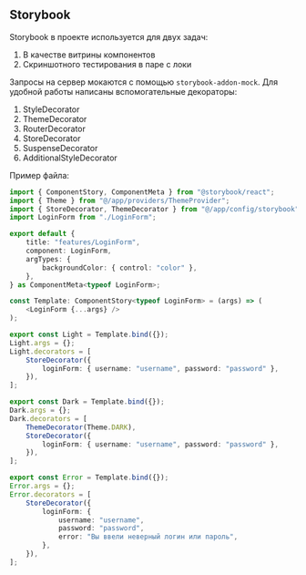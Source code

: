 ## Storybook

Storybook в проекте используется для двух задач:
1) В качестве витрины компонентов
2) Скриншотного тестирования в паре с локи

Запросы на сервер мокаются с помощью `storybook-addon-mock`.
Для удобной работы написаны вспомогательные декораторы:
1) StyleDecorator 
2) ThemeDecorator 
3) RouterDecorator 
4) StoreDecorator 
5) SuspenseDecorator 
6) AdditionalStyleDecorator

Пример файла:

```typescript jsx
import { ComponentStory, ComponentMeta } from "@storybook/react";
import { Theme } from "@/app/providers/ThemeProvider";
import { StoreDecorator, ThemeDecorator } from "@/app/config/storybook";
import LoginForm from "./LoginForm";

export default {
    title: "features/LoginForm",
    component: LoginForm,
    argTypes: {
        backgroundColor: { control: "color" },
    },
} as ComponentMeta<typeof LoginForm>;

const Template: ComponentStory<typeof LoginForm> = (args) => (
    <LoginForm {...args} />
);

export const Light = Template.bind({});
Light.args = {};
Light.decorators = [
    StoreDecorator({
        loginForm: { username: "username", password: "password" },
    }),
];

export const Dark = Template.bind({});
Dark.args = {};
Dark.decorators = [
    ThemeDecorator(Theme.DARK),
    StoreDecorator({
        loginForm: { username: "username", password: "password" },
    }),
];

export const Error = Template.bind({});
Error.args = {};
Error.decorators = [
    StoreDecorator({
        loginForm: {
            username: "username",
            password: "password",
            error: "Вы ввели неверный логин или пароль",
        },
    }),
];
```